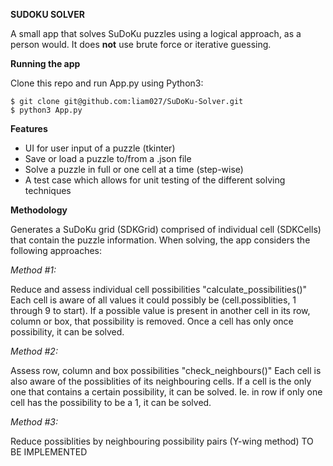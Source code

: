**SUDOKU SOLVER**

A small app that solves SuDoKu puzzles using a logical approach, as a person would. It does **not** use brute force or iterative guessing.

**Running the app**

Clone this repo and run App.py using Python3:

    $ git clone git@github.com:liam027/SuDoKu-Solver.git
    $ python3 App.py

**Features**
  - UI for user input of a puzzle (tkinter)
  - Save or load a puzzle to/from a .json file
  - Solve a puzzle in full or one cell at a time (step-wise)
  - A test case which allows for unit testing of the different solving techniques

**Methodology**

Generates a SuDoKu grid (SDKGrid) comprised of individual cell (SDKCells) that contain the puzzle information. When solving, the app considers the following approaches:

*Method #1:* 

Reduce and assess individual cell possibilities "calculate_possibilities()"
Each cell is aware of all values it could possibly be (cell.possiblities, 1 through 9 to start). If a possible value is present
in another cell in its row, column or box, that possibility is removed. Once a cell has only once possibility, it can be solved.

*Method #2:* 

Assess row, column and box possibilities "check_neighbours()"
Each cell is also aware of the possiblities of its neighbouring cells. If a cell is the only one that contains a certain possibility, it can be solved.
Ie. in row if only one cell has the possibility to be a 1, it can be solved.

*Method #3:*

Reduce possiblities by neighbouring possibility pairs (Y-wing method)
TO BE IMPLEMENTED
